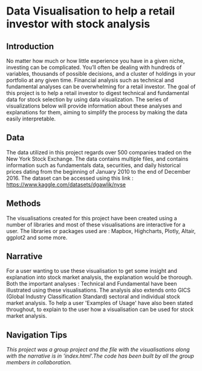 # Data Visualisation to help a retail investor with stock analysis

## Introduction
No matter how much or how little experience you have in a given niche, investing can be complicated. You’ll often be dealing with hundreds of variables, thousands of possible decisions, and a cluster of holdings in your portfolio at any given time. Financial analysis such as technical and fundamental analyses can be overwhelming for a retail investor. The goal of this project is to help a retail investor to digest technical and fundamental data for stock selection by using data visualization. The series of visualizations below will provide information about these analyses and explanations for them, aiming to simplify the process by making the data easily interpretable.

## Data
The data utilized in this project regards over 500 companies traded on the New York Stock Exchange. The data contains multiple files, and contains information such as fundamentals data, securities, and daily historical prices dating from the beginning of January 2010 to the end of December 2016. The dataset can be accessed using this link : https://www.kaggle.com/datasets/dgawlik/nyse

## Methods

The visualisations created for this project have been created using a number of libraries and most of these visualisations are interactive for a user. The libraries or packages used are :
Mapbox, Highcharts, Plotly, Altair, ggplot2 and some more.

## Narrative

For a user wanting to use these visualisation to get some insight and explanation into stock market analysis, the explanation would be thorough. Both the important analyses : Technical and Fundamental have been illustrated using these visualisations. The analysis also extends onto GICS (Global Industry Classification Standard) sectoral and individual stock market analysis. To help a user 'Examples of Usage' have also been stated throughout, to explain to the user how a visualisation can be used for stock market analysis.

## Navigation Tips
*This project was a group project and the file with the visualisations along with the narrative is in 'index.html'.The code has been built by all the group members in collaboration.*


